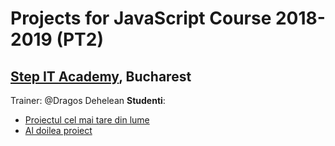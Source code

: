 # Projects for JavaScript Course 2018-2019 (PT2)
## [Step IT Academy](https://itstep.ro/), Bucharest 
Trainer: @Dragos Dehelean
**Studenti**:
* [Proiectul cel mai tare din lume](https://github.com/Lorena4/JavaScript-Projects) 
* [Al doilea proiect](https://github.com/meemknight/jsProjects)
